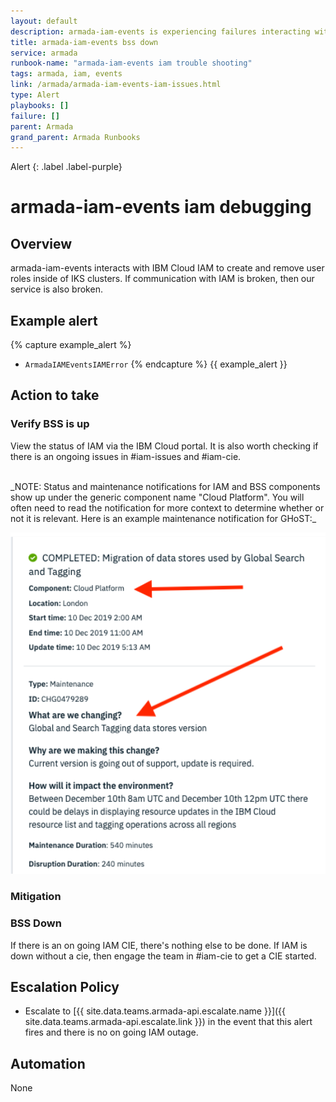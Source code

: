 ```yaml
---
layout: default
description: armada-iam-events is experiencing failures interacting with IAM
title: armada-iam-events bss down
service: armada
runbook-name: "armada-iam-events iam trouble shooting"
tags: armada, iam, events
link: /armada/armada-iam-events-iam-issues.html
type: Alert
playbooks: []
failure: []
parent: Armada
grand_parent: Armada Runbooks
---
```


Alert
{: .label .label-purple}

# armada-iam-events iam debugging

## Overview

armada-iam-events interacts with IBM Cloud IAM to create and remove user roles inside of IKS clusters. If communication with
IAM is broken, then our service is also broken.

## Example alert
{% capture example_alert %}
- `ArmadaIAMEventsIAMError`
{% endcapture %}
{{ example_alert }}

## Action to take

### Verify BSS is up  
View the status of IAM via the IBM Cloud portal. It is also worth checking if there is an ongoing issues in #iam-issues and #iam-cie.

<br/>
_NOTE: Status and maintenance notifications for IAM and BSS components show up under the generic component name "Cloud Platform".  You will often need to read the notification for more context to determine whether or not it is relevant.  Here is an example maintenance notification for GHoST:_
<p align="center">
    <a href="images/example-ghost-maintenance.png">
        <img src="images/example-ghost-maintenance.png" alt="example_ghost_mainteance_notification" style="width: 640px;"/>
    </a>
</p>


### Mitigation

### BSS Down

If there is an on going IAM CIE, there's nothing else to be done. If IAM is down without a cie, then engage the team in #iam-cie
to get a CIE started.

## Escalation Policy

- Escalate to [{{ site.data.teams.armada-api.escalate.name }}]({{ site.data.teams.armada-api.escalate.link }}) in the event that this alert fires
and there is no on going IAM outage.

## Automation
None